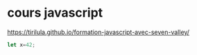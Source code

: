 # cours javascript
https://tirilula.github.io/formation-javascript-avec-seven-valley/

```js
let x=42;
```